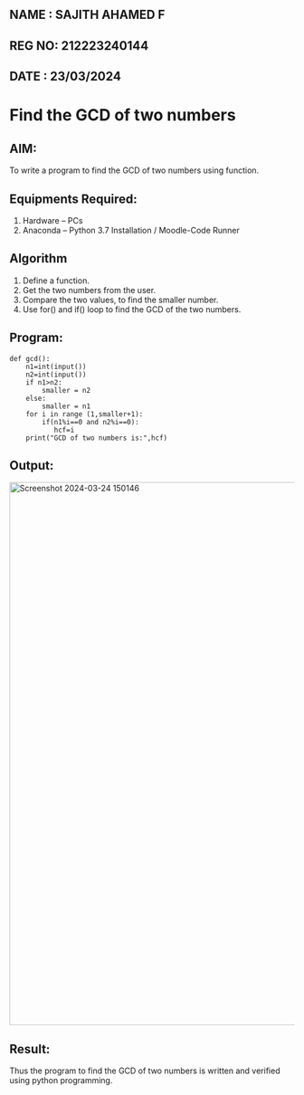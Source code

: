 ## NAME : SAJITH AHAMED F
## REG NO: 212223240144
## DATE : 23/03/2024

# Find the GCD of two numbers

## AIM:
To write a program to find the GCD of two numbers using function.

## Equipments Required:
1. Hardware – PCs
2. Anaconda – Python 3.7 Installation / Moodle-Code Runner

## Algorithm
1. Define a function.
2. Get the two numbers from the user.
3. Compare the two values, to find the smaller number.
4. Use for() and if() loop to find the GCD of the two numbers.

## Program:
```
def gcd():
    n1=int(input())
    n2=int(input())
    if n1>n2:
        smaller = n2
    else:
        smaller = n1
    for i in range (1,smaller+1):
        if(n1%i==0 and n2%i==0):
           hcf=i
    print("GCD of two numbers is:",hcf)

```

## Output:
<img width="960" alt="Screenshot 2024-03-24 150146" src="https://github.com/Sajith-28/GCD-of-two-numbers/assets/149937471/e6d8cb75-8bff-4134-bf86-6f741ba6e9d2">



## Result:
Thus the program to find the GCD of two numbers is written and verified using python programming.
